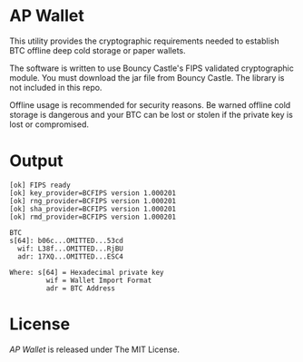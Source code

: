 # AP Wallet 

This utility provides the cryptographic requirements needed to
establish BTC offline deep cold storage or paper wallets.

The software is written to use Bouncy Castle's FIPS validated
cryptographic module. You must download the jar file from Bouncy
Castle. The library is not included in this repo. 


Offline usage is recommended for security reasons. Be warned offline
cold storage is dangerous and your BTC can be lost or stolen if the
private key is lost or compromised.

# Output

```
[ok] FIPS ready
[ok] key_provider=BCFIPS version 1.000201
[ok] rng_provider=BCFIPS version 1.000201
[ok] sha_provider=BCFIPS version 1.000201
[ok] rmd_provider=BCFIPS version 1.000201

BTC
s[64]: b06c...OMITTED...53cd
  wif: L38f...OMITTED...RjBU
  adr: 17XQ...OMITTED...ESC4
```
```
Where: s[64] = Hexadecimal private key
         wif = Wallet Import Format
         adr = BTC Address
```
# License

*AP Wallet* is released under The MIT License.
